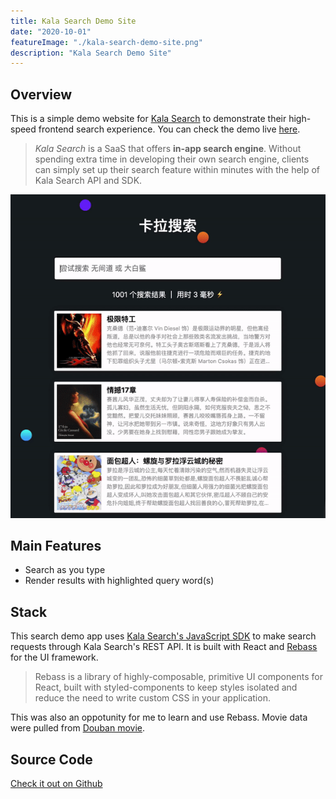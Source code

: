 ```yaml
---
title: Kala Search Demo Site
date: "2020-10-01"
featureImage: "./kala-search-demo-site.png"
description: "Kala Search Demo Site"
---
```


## Overview

This is a simple demo website for [Kala Search](https://kalasearch.cn/) to demonstrate their high-speed frontend search experience. You can check the demo live [here](https://mystifying-beaver-391564.netlify.app/).

> *Kala Search* is a SaaS that offers **in-app search engine**. Without spending extra time in developing their own search engine, clients can simply set up their search feature within minutes with the help of Kala Search API and SDK.

![Kala Search Demo](./kala-search-demo.gif)

## Main Features
- Search as you type
- Render results with highlighted query word(s)

## Stack
This search demo app uses [Kala Search's JavaScript SDK](https://github.com/Kalasearch/kalasearch-javascript-sdk) to make search requests through Kala Search's REST API. It is built with React and [Rebass](https://rebassjs.org/) for the UI framework. 

>Rebass is a library of highly-composable, primitive UI components for React, built with styled-components to keep styles isolated and reduce the need to write custom CSS in your application.

This was also an oppotunity for me to learn and use Rebass. Movie data were pulled from [Douban movie](https://www.douban.com/).

## Source Code
[Check it out on Github](https://github.com/chrystal-lyu/douban_kalasearch)
